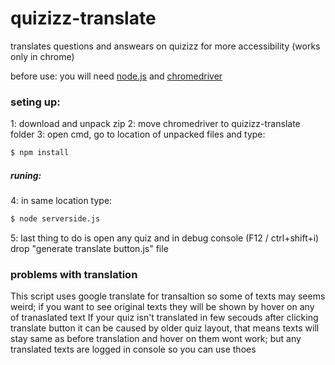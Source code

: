 # quizizz-translate
translates questions and answears on quizizz for more accessibility (works only in chrome)

before use: 
  you will need [node.js](https://nodejs.org/en/download/) and [chromedriver](https://chromedriver.chromium.org/downloads)
### seting up: 
  1: download and unpack zip
  2: move chromedriver to quizizz-translate folder
  3: open cmd, go to location of unpacked files and type:
  ```bash
  $ npm install
  ```
  ##### runing:
  4: in same location type:
  ```bash
  $ node serverside.js
  ```
  5: last thing to do is open any quiz and in debug console (F12 / ctrl+shift+i) drop "generate translate button.js" file
### problems with translation
This script uses google translate for transaltion so some of texts may seems weird; if you want to see original texts they will be shown by hover on any of tranaslated text
If your quiz isn't translated in few secouds after clicking translate button it can be caused by older quiz layout, that means texts will stay same as before translation and hover on them wont work; but any translated texts are logged in console so you can use thoes

